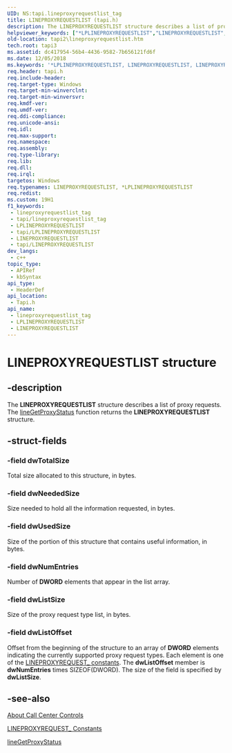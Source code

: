 ```yaml
---
UID: NS:tapi.lineproxyrequestlist_tag
title: LINEPROXYREQUESTLIST (tapi.h)
description: The LINEPROXYREQUESTLIST structure describes a list of proxy requests. The lineGetProxyStatus function returns the LINEPROXYREQUESTLIST structure.
helpviewer_keywords: ["*LPLINEPROXYREQUESTLIST","LINEPROXYREQUESTLIST","LINEPROXYREQUESTLIST structure [TAPI 2.2]","LPLINEPROXYREQUESTLIST","LPLINEPROXYREQUESTLIST structure pointer [TAPI 2.2]","_tapi2_lineproxyrequestlist","tapi/LINEPROXYREQUESTLIST","tapi/LPLINEPROXYREQUESTLIST","tapi2.lineproxyrequestlist"]
old-location: tapi2\lineproxyrequestlist.htm
tech.root: tapi3
ms.assetid: dc417954-56b4-4436-9582-7b656121fd6f
ms.date: 12/05/2018
ms.keywords: '*LPLINEPROXYREQUESTLIST, LINEPROXYREQUESTLIST, LINEPROXYREQUESTLIST structure [TAPI 2.2], LPLINEPROXYREQUESTLIST, LPLINEPROXYREQUESTLIST structure pointer [TAPI 2.2], _tapi2_lineproxyrequestlist, tapi/LINEPROXYREQUESTLIST, tapi/LPLINEPROXYREQUESTLIST, tapi2.lineproxyrequestlist'
req.header: tapi.h
req.include-header: 
req.target-type: Windows
req.target-min-winverclnt: 
req.target-min-winversvr: 
req.kmdf-ver: 
req.umdf-ver: 
req.ddi-compliance: 
req.unicode-ansi: 
req.idl: 
req.max-support: 
req.namespace: 
req.assembly: 
req.type-library: 
req.lib: 
req.dll: 
req.irql: 
targetos: Windows
req.typenames: LINEPROXYREQUESTLIST, *LPLINEPROXYREQUESTLIST
req.redist: 
ms.custom: 19H1
f1_keywords:
 - lineproxyrequestlist_tag
 - tapi/lineproxyrequestlist_tag
 - LPLINEPROXYREQUESTLIST
 - tapi/LPLINEPROXYREQUESTLIST
 - LINEPROXYREQUESTLIST
 - tapi/LINEPROXYREQUESTLIST
dev_langs:
 - c++
topic_type:
 - APIRef
 - kbSyntax
api_type:
 - HeaderDef
api_location:
 - Tapi.h
api_name:
 - lineproxyrequestlist_tag
 - LPLINEPROXYREQUESTLIST
 - LINEPROXYREQUESTLIST
---
```


# LINEPROXYREQUESTLIST structure


## -description

The 
<b>LINEPROXYREQUESTLIST</b> structure describes a list of proxy requests. The 
<a href="/windows/desktop/api/tapi/nf-tapi-linegetproxystatus">lineGetProxyStatus</a> function returns the 
<b>LINEPROXYREQUESTLIST</b> structure.

## -struct-fields

### -field dwTotalSize

Total size allocated to this structure, in bytes.

### -field dwNeededSize

Size needed to hold all the information requested, in bytes.

### -field dwUsedSize

Size of the portion of this structure that contains useful information, in bytes.

### -field dwNumEntries

Number of <b>DWORD</b> elements that appear in the list array.

### -field dwListSize

Size of the proxy request type list, in bytes.

### -field dwListOffset

Offset from the beginning of the structure to an array of <b>DWORD</b> elements indicating the currently supported proxy request types. Each element is one of the 
<a href="/windows/desktop/Tapi/lineproxyrequest--constants">LINEPROXYREQUEST_ constants</a>. The <b>dwListOffset</b> member is <b>dwNumEntries</b> times SIZEOF(DWORD). The size of the field is specified by <b>dwListSize</b>.

## -see-also

<a href="/windows/desktop/Tapi/about-call-center-controls">About Call Center Controls</a>



<a href="/windows/desktop/Tapi/lineproxyrequest--constants">LINEPROXYREQUEST_ Constants</a>



<a href="/windows/desktop/api/tapi/nf-tapi-linegetproxystatus">lineGetProxyStatus</a>

